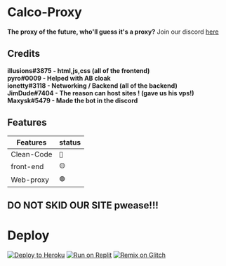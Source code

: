 # Calco-Proxy
**The proxy of the future, who'll guess it's a proxy?**
Join our discord [here](https://discord.gg/udNPgGXjws)
## Credits
<strong>illusions#3875 - html,js,css (all of the frontend)</strong><br>
<strong>pyro#0009 - Helped with AB cloak</strong><br>
<strong>ionetty#3118 - Networking / Backend (all of the backend)</strong><br>
<strong>JimDude#7404 - The reason can host sites ! (gave us his vps!)</strong><br>
<strong>Maxysk#5479 - Made the bot in the discord</strong><br>

## Features

| Features      | status       |
| ------------- |:-------------|
| Clean-Code    | `🔴`         |
| front-end     | `🟡`         |
| Web-proxy     | `🟢`         |

## DO NOT SKID OUR SITE pwease!!!

# Deploy
[![Deploy to Heroku](https://raw.githubusercontent.com/BinBashBanana/deploy-buttons/master/buttons/remade/heroku.svg)](https://heroku.com/deploy/?template=https://github.com/Calco-Proxy/Calco-Proxy-pub)
[![Run on Replit](https://raw.githubusercontent.com/BinBashBanana/deploy-buttons/master/buttons/remade/replit.svg)](https://replit.com/github/Calco-Proxy/Calco-Proxy-pub)
[![Remix on Glitch](https://raw.githubusercontent.com/BinBashBanana/deploy-buttons/master/buttons/remade/glitch.svg)](https://glitch.com/edit/#!/import/github/Calco-Proxy/Calco-Proxy-pub)
